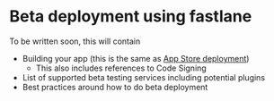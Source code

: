 # Beta deployment using fastlane

To be written soon, this will contain

- Building your app (this is the same as [App Store deployment](appstore-deployment.md))
  - This also includes references to Code Signing
- List of supported beta testing services including potential plugins
- Best practices around how to do beta deployment
